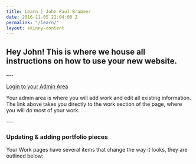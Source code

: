 ```yaml
---
title: Learn | John Paul Brammer
date: 2016-11-05 22:04:00 Z
permalink: "/learn/"
layout: skinny-content
---
```


## Hey John! This is where we house all instructions on how to use your new website.

–--

[Login to your Admin Area](https://manage.siteleaf.com/sites/581e54fce2771c33c3a5a45e/collection)

Your admin area is where you will add work and edit all existing information. The link above takes you directly to the work section of the page, where you will do most of your work.

–--

### Updating & adding portfolio pieces

Your Work pages have several items that change the way it looks, they are outlined below: